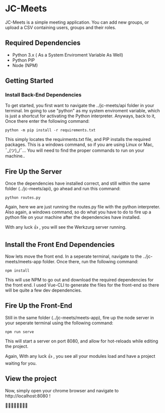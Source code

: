 # JC-Meets

JC-Meets is a simple meeting application. You can add new groups, or upload a CSV containing users, groups and their roles.

## Required Dependencies

- Python 3.x ( As a System Enviroment Variable As Well)
- Python PIP
- Node (NPM)

## Getting Started

### Install Back-End Dependencies 

To get started, you first want to navigate the ../jc-meets/api folder in your terminal. Im going to use "python" as my system enviroment variable, which is just a shortcut for activating the Python interpreter. Anyways, back to it, Once there enter the following command:
```
python -m pip install -r requirements.txt
```
This simply locates the requirments.txt file, and PIP installs the required packages. This is a windows command, so if you are using Linux or Mac, ¯\_(ツ)_/¯... You will need to find the proper commands to run on your machine..

## Fire Up the Server

Once the dependencies have installed correct, and still within the same folder (../jc-meets/api), go ahead and run this command:
```
python routes.py
```

Again, here we are just running the routes.py file with the python interpreter. Also again, a windows command, so do what you have to do to fire up a python file on your machine after the dependencies have installed.

With any luck 👍 , you will see the Werkzurg server running.

## Install the Front End Dependencies

Now lets move the front end. In a seperate terminal, navigate to the ../jc-meets/meets-app folder. Once there, run the following command:
```
npm install
```

This will use NPM to go out and download the required dependencies for the front end. I used Vue-CLI to generate the files for the front-end so there will be quite a few dev dependencies.

## Fire Up the Front-End

Still in the same folder (../jc-meets/meets-app), fire up the node server in your seperate terminal using the following command:
```
npm run serve
```

This will start a server on port 8080, and allow for hot-reloads while editing the project.

Again, With any luck 👍 , you see all your modules load and have a project waiting for you.

## View the project

Now, simply open your chrome browser and navigate to http://localhost:8080 !

👏👏👏👏👏👏👏👏
